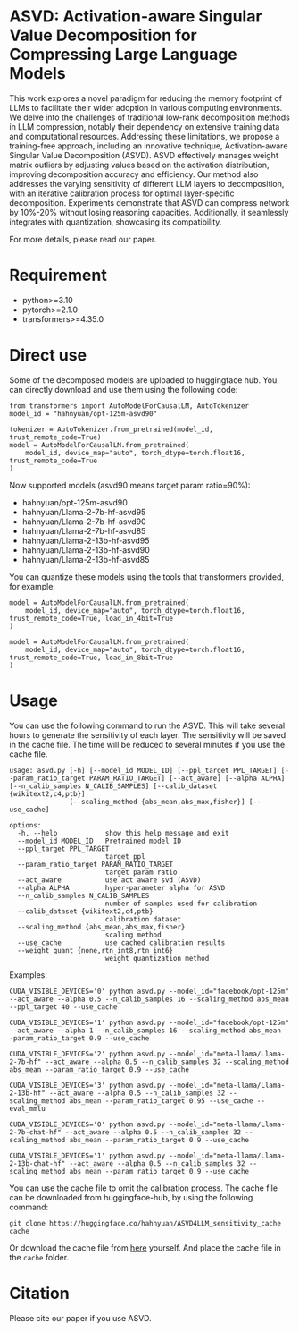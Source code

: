 # ASVD: Activation-aware Singular Value Decomposition for Compressing Large Language Models

This work explores a novel paradigm for reducing the memory footprint of LLMs to facilitate their wider adoption in various computing environments. We delve into the challenges of traditional low-rank decomposition methods in LLM compression, notably their dependency on extensive training data and computational resources. Addressing these limitations, we propose a training-free approach, including an innovative technique, Activation-aware Singular Value Decomposition (ASVD). ASVD effectively manages weight matrix outliers by adjusting values based on the activation distribution, improving decomposition accuracy and efficiency. Our method also addresses the varying sensitivity of different LLM layers to decomposition, with an iterative calibration process for optimal layer-specific decomposition. Experiments demonstrate that ASVD can compress network by 10\%-20\% without losing reasoning capacities. Additionally, it seamlessly integrates with quantization, showcasing its compatibility.

For more details, please read our paper.

# Requirement
- python>=3.10
- pytorch>=2.1.0
- transformers>=4.35.0

# Direct use

Some of the decomposed models are uploaded to huggingface hub. You can directly download and use them using the following code:

```python3
from transformers import AutoModelForCausalLM, AutoTokenizer
model_id = "hahnyuan/opt-125m-asvd90"

tokenizer = AutoTokenizer.from_pretrained(model_id, trust_remote_code=True)
model = AutoModelForCausalLM.from_pretrained(
    model_id, device_map="auto", torch_dtype=torch.float16, trust_remote_code=True
)
```

Now supported models (asvd90 means target param ratio=90%):
- hahnyuan/opt-125m-asvd90 
- hahnyuan/Llama-2-7b-hf-asvd95
- hahnyuan/Llama-2-7b-hf-asvd90
- hahnyuan/Llama-2-7b-hf-asvd85
- hahnyuan/Llama-2-13b-hf-asvd95
- hahnyuan/Llama-2-13b-hf-asvd90
- hahnyuan/Llama-2-13b-hf-asvd85

You can quantize these models using the tools that transformers provided, for example:
```python3
model = AutoModelForCausalLM.from_pretrained(
    model_id, device_map="auto", torch_dtype=torch.float16, trust_remote_code=True, load_in_4bit=True
)

model = AutoModelForCausalLM.from_pretrained(
    model_id, device_map="auto", torch_dtype=torch.float16, trust_remote_code=True, load_in_8bit=True
)
```

# Usage

You can use the following command to run the ASVD. This will take several hours to generate the sensitivity of each layer. The sensitivity will be saved in the cache file. 
The time will be reduced to several minutes if you use the cache file.

```
usage: asvd.py [-h] [--model_id MODEL_ID] [--ppl_target PPL_TARGET] [--param_ratio_target PARAM_RATIO_TARGET] [--act_aware] [--alpha ALPHA] [--n_calib_samples N_CALIB_SAMPLES] [--calib_dataset {wikitext2,c4,ptb}]
               [--scaling_method {abs_mean,abs_max,fisher}] [--use_cache]

options:
  -h, --help            show this help message and exit
  --model_id MODEL_ID   Pretrained model ID
  --ppl_target PPL_TARGET
                        target ppl
  --param_ratio_target PARAM_RATIO_TARGET
                        target param ratio
  --act_aware           use act aware svd (ASVD)
  --alpha ALPHA         hyper-parameter alpha for ASVD
  --n_calib_samples N_CALIB_SAMPLES
                        number of samples used for calibration
  --calib_dataset {wikitext2,c4,ptb}
                        calibration dataset
  --scaling_method {abs_mean,abs_max,fisher}
                        scaling method
  --use_cache           use cached calibration results
  --weight_quant {none,rtn_int8,rtn_int6}
                        weight quantization method
```


Examples:
```
CUDA_VISIBLE_DEVICES='0' python asvd.py --model_id="facebook/opt-125m" --act_aware --alpha 0.5 --n_calib_samples 16 --scaling_method abs_mean --ppl_target 40 --use_cache

CUDA_VISIBLE_DEVICES='1' python asvd.py --model_id="facebook/opt-125m" --act_aware --alpha 1 --n_calib_samples 16 --scaling_method abs_mean --param_ratio_target 0.9 --use_cache

CUDA_VISIBLE_DEVICES='2' python asvd.py --model_id="meta-llama/Llama-2-7b-hf" --act_aware --alpha 0.5 --n_calib_samples 32 --scaling_method abs_mean --param_ratio_target 0.9 --use_cache

CUDA_VISIBLE_DEVICES='3' python asvd.py --model_id="meta-llama/Llama-2-13b-hf" --act_aware --alpha 0.5 --n_calib_samples 32 --scaling_method abs_mean --param_ratio_target 0.95 --use_cache --eval_mmlu

CUDA_VISIBLE_DEVICES='0' python asvd.py --model_id="meta-llama/Llama-2-7b-chat-hf" --act_aware --alpha 0.5 --n_calib_samples 32 --scaling_method abs_mean --param_ratio_target 0.9 --use_cache

CUDA_VISIBLE_DEVICES='1' python asvd.py --model_id="meta-llama/Llama-2-13b-chat-hf" --act_aware --alpha 0.5 --n_calib_samples 32 --scaling_method abs_mean --param_ratio_target 0.9 --use_cache

```

You can use the cache file to omit the calibration process. The cache file can be downloaded from huggingface-hub, by using the following command:
```
git clone https://huggingface.co/hahnyuan/ASVD4LLM_sensitivity_cache cache
```
Or download the cache file from [here](https://huggingface.co/hahnyuan/ASVD4LLM_sensitivity_cache/tree/main) yourself. And place the cache file in the `cache` folder.

# Citation

Please cite our paper if you use ASVD.